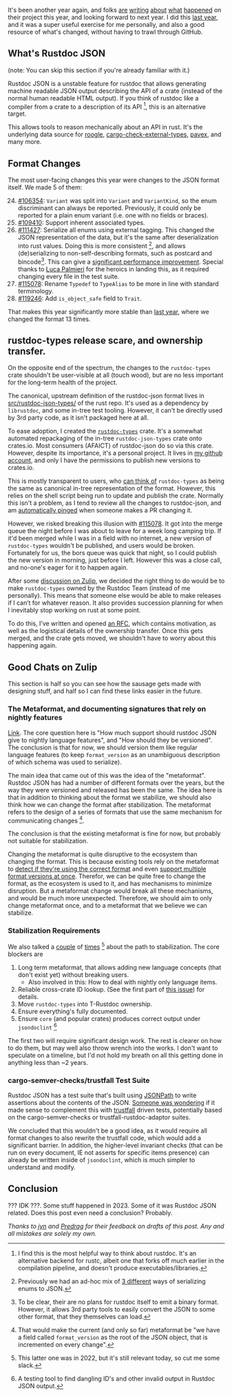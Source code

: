 
It's been another year again, and folks [are][rep1] [writing][rep2] [about][rep3] [what][rep4] [happened][rep5] on their project this year,
and looking forward to next year. I did this [last year](/posts/rustdoc-json-2022/), and it was a super useful exercise for me
personally, and also a good resource of what's changed, without having to trawl through GitHub.


[rep1]: https://bytecodealliance.org/articles/wasmtime-and-cranelift-in-2023
[rep2]: https://slint.dev/blog/2023-in-review
[rep3]: https://www.eff.org/deeplinks/2023/12/fighting-european-threats-encryption-2023-year-review
[rep4]: https://wordpress.com/blog/2023/12/29/2023-year-in-review/
[rep5]: https://blog.thea.codes/my-2023/

## What's Rustdoc JSON

(note: You can skip this section if you're already familiar with it.)

Rustdoc JSON is a unstable feature for rustdoc that allows generating machine readable JSON output describing
the API of a crate (instead of the normal human readable HTML output). If you think of rustdoc like a compiler
from a crate to a description of its API [^rustdoc_as_compiler], this is an alternative target.


[^rustdoc_as_compiler]: I find this is the most helpful way to think about
    rustdoc. It's an alternative backend for rustc, albeit one that forks off
    much earlier in the compilation pipeline, and doesn't produce
    executables/libraries.

This allows tools to reason mechanically about an API in rust. It's the underlying data source for
[roogle](https://roogle.hkmatsumoto.com/),
[cargo-check-external-types](https://github.com/awslabs/cargo-check-external-types),
[pavex](https://github.com/LukeMathWalker/pavex/),
and many more.

## Format Changes

The most user-facing changes this year were changes to the JSON format itself. We made 5 of them:

24. [#106354][106354]: `Variant` was split into `Variant` and `VariantKind`, so the enum discriminant can always be reported. Previously, it could only be reported for a plain enum variant (i.e. one with no fields or braces).
25. [#109410][109410]: Support inherent associated types.
26. [#111427][111427]: Serialize all enums using external tagging. This changed the JSON representation of the data, but it's the same after deserialization into rust values. Doing this is more consistent [^enum_consistent], and allows (de)serializing to non-self-describing formats, such as postcard and bincode[^binary_format]. This can give a [significant performance improvement](https://rust-lang.zulipchat.com/#narrow/stream/266220-t-rustdoc/topic/.28De.29serialization.20speed.20of.20JSON.20docs/near/356983259). Special thanks to [Luca Palmieri](https://www.lpalmieri.com/) for the heroics in landing this, as it required changing every file in the test suite.
27. [#115078][115078]: Rename `Typedef` to `TypeAlias` to be more in line with standard terminology.
28. [#119246][119246]: Add `is_object_safe` field to `Trait`.

[^enum_consistent]: Previously we had an ad-hoc mix of [3 different](https://github.com/rust-lang/rust/issues/93667) ways of serializing enums to JSON.

[^binary_format]: To be clear, their are no plans for rustdoc itself to emit a binary format. However, it allows 3rd party tools to easily convert the JSON to some other format, that they themselves can load.

That makes this year significantly more stable than [last
year](https://alona.page/posts/rustdoc-json-2022/#format-changes), where we
changed the format 13 times.

## rustdoc-types release scare, and ownership transfer.

On the opposite end of the spectrum, the changes to the `rustdoc-types` crate shouldn't be user-visible at all
(touch wood), but are no less important for the long-term health of the project.

The canonical, upstream definition of the rustdoc-json format lives in
[src/rustdoc-json-types/](https://github.com/rust-lang/rust/tree/5a345b325b59370171d9a00c8f575fb177ead767/src/rustdoc-json-types)
of the rust repo. It's used as a dependency by `librustdoc`, and some in-tree
test tooling. However, it can't be directly used by 3rd party code, as it isn't packaged here at all.

To ease adoption, I created the
[`rustdoc-types`](https://crates.io/crates/rustdoc-types) crate. It's a
somewhat automated repackaging of the in-tree `rustdoc-json-types` crate onto
crates.io. Most consumers (AFAICT) of rustdoc-json do so via this crate.
However, despite its importance, it's a personal project. It lives in
[my github account](https://github.com/aDotInTheVoid/rustdoc-types/tree/4be3505d55aa502f7aec3f71383a7dec660bd177/),
and only I have the permissions to publish new versions to crates.io.

This is mostly transparent to users, who [can think of](https://youtu.be/OxQYyg_v3rw?t=991)
`rustdoc-types` as being the same as canonical in-tree representation of the format. However,
this relies on the shell script being run to update and publish the crate. Normally
this isn't a problem, as I tend to review all the changes to rustdoc-json, and am 
[automatically pinged](https://github.com/rust-lang/rust/blob/5a345b325b59370171d9a00c8f575fb177ead767/triagebot.toml#L533) when someone
makes a PR changing it.

However, we risked breaking this illusion with [#115078][115078]. It got into the merge queue the
night before I was about to leave for a week long camping trip. If it'd been merged while I
was in a field with no internet, a new version of `rustdoc-types` wouldn't be
published, and users would be broken. Fortunately for us, the bors queue was quick that
night, so I could publish the new version in morning, just before I left. However this was
a close call, and no-one's eager for it to happen again.

After some [discussion on
Zulip](https://rust-lang.zulipchat.com/#narrow/stream/266220-t-rustdoc/topic/call.20for.20rustdoc-types.20maintainers),
we decided the right thing to do would be to make `rustdoc-types` owned by the
Rustdoc Team (instead of me personally). This means that someone else would be
able to make releases if I can’t for whatever reason. It also provides
succession planning for when I inevitably stop working on rust at some point.

To do this, I’ve written and opened [an
RFC](https://github.com/rust-lang/rfcs/pull/3505), which contains motivation, as
well as the logistical details of the ownership transfer. Once this gets
merged, and the crate gets moved, we shouldn't have to worry about this
happening again.


## Good Chats on Zulip
This section is half so you can see how the sausage gets made with designing
stuff, and half so I can find these links easier in the future.

### The Metaformat, and documenting signatures that rely on nightly features

[Link](https://rust-lang.zulipchat.com/#narrow/stream/266220-t-rustdoc/topic/Rustdoc.20JSON.3A.20Experimental.20rustc.20features).
The core question here is "How much support should rustdoc JSON give to nightly language features", and "How should they be versioned".
The conclusion is that for now, we should version them like regular language features (to keep `format_version` as an unambiguous description of which schema was used to serialize).

The main idea that came out of this was the idea of the "metaformat". Rustdoc JSON
has had a number of different formats over the years, but the way they were
versioned and released has been the same. The idea here is that in addition to
thinking about the format we stabilize, we should also think how we can change the format
after stabilization. The metaformat refers to the design of a series of formats that use
the same mechanism for communicating changes [^current_metaformat].

[^current_metaformat]: That would make the current (and only so far) metaformat be "we have a field called `format_version` as the root of the JSON object, that is incremented on every change".

The conclusion is that the existing metaformat is fine for now, but probably not
suitable for stabilization. 

Changing the metaformat is quite disruptive to the ecosystem  than changing the format.
This is because existing tools rely on the metaformat to
[detect if they're using the correct format](https://github.com/awslabs/cargo-check-external-types/blob/4bbf5a80fced7e11fdf855537b4202e225596f67/src/cargo.rs#L88-L101)
and even
[support multiple format versions at once](https://github.com/obi1kenobi/trustfall-rustdoc/blob/a9d7739b848d6bfc05f50ad7c179faec38e18144/src/parser.rs#L43-L70).
Therefor, we can be quite free to change the format, as the ecosystem is used to it,
and has mechanisms to minimize disruption. But a metaformat change would break all these
mechanisms, and would be much more unexpected.
Therefore, we should aim to only change metaformat once,
and to a metaformat that we believe we can stabilize.

### Stabilization Requirements

We also talked a 
[couple](https://rust-lang.zulipchat.com/#narrow/stream/266220-rustdoc/topic/Rustdoc.20JSON.3A.20Stabilization.20criteria)
of
[times](https://rust-lang.zulipchat.com/#narrow/stream/266220-t-rustdoc/topic/Long.20Term.20Rustdoc.20JSON.20Stability/near/386100109)
[^2022_stab]
about the path to stabilization. The core blockers are

1. Long term metaformat, that allows adding new language concepts (that don't exist yet) without breaking users.
    - Also involved in this: How to deal with nightly only language items.
2. Reliable cross-crate ID lookup. (See the first part of [this issue](https://github.com/rust-lang/rust/issues/106697)) for details.
3. Move `rustdoc-types` into T-Rustdoc ownership.
4. Ensure everything's fully documented.
5. Ensure `core` (and popular crates) produces correct output under `jsondoclint` [^jsondoclint]

The first two will require significant design work. The rest is clearer on how to do them, but may well also
throw wrench into the works. I don't want to speculate on a timeline, but I'd not hold my breath on all this getting done in
anything less than ~2 years.

[^2022_stab]: This latter one was in 2022, but it's still relevant today, so cut me some slack.

[^jsondoclint]: A testing tool to find dangling ID's and other invalid output in Rustdoc JSON output.

### cargo-semver-checks/trustfall Test Suite

Rustdoc JSON has a test suite that's built using [JSONPath](https://www.ietf.org/archive/id/draft-goessner-dispatch-jsonpath-00.html)
to write assertions about the contents of the JSON.
[Someone was wondering](https://rust-lang.zulipchat.com/#narrow/stream/266220-t-rustdoc/topic/.E2.9C.94.20Using.20cargo-semver-checks.20in.20rustdoc.20JSON.20tests.3A.20revisited)
if it made sense to complement this with [trustfall](https://github.com/obi1kenobi/trustfall) driven tests, potentially based on the cargo-semver-checks or trustfall-rustdoc-adaptor suites.

We concluded that this wouldn't be a good idea, as it would require all format
changes to also rewrite the trustfall code, which would add a significant
barrier. In addition, the higher-level invariant checks (that can be run on
every document, IE not asserts for specific items presence) can already be
written inside of `jsondoclint`, which is much simpler to understand and modify.

## Conclusion

??? IDK ???. Some stuff happened in 2023. Some of it was Rustdoc JSON related.
Does this post even need a conclusion? Probably.

*Thanks to [jyn](https://jyn.dev/) and [Predrag](https://predr.ag/) for their feedback on drafts of this post. Any and all mistakes are solely my own.*

[106354]: https://github.com/rust-lang/rust/pull/106354
[109410]: https://github.com/rust-lang/rust/pull/109410
[111427]: https://github.com/rust-lang/rust/pull/111427
[115078]: https://github.com/rust-lang/rust/pull/115078
[119246]: https://github.com/rust-lang/rust/pull/119246
